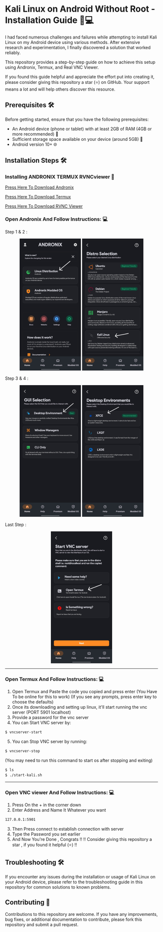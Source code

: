 # Kali Linux on Android Without Root - Installation Guide 📱💻

I had faced numerous challenges and failures while attempting to install Kali Linux on my Android device using various methods. After extensive research and experimentation, I finally discovered a solution that worked reliably. 

This repository provides a step-by-step guide on how to achieve this setup using Andronix, Termux, and Real VNC Viewer.

If you found this guide helpful and appreciate the effort put into creating it, please consider giving this repository a star (⭐) on GitHub. Your support means a lot and will help others discover this resource.


## Prerequisites 🛠️

Before getting started, ensure that you have the following prerequisites:

- An Android device (phone or tablet) with at least 2GB of RAM (4GB or more recommended) 📱
- Sufficient storage space available on your device (around 5GB) 💾
- Android version 10+ 🌐

## Installation Steps 🛠️

### Installing ANDRONIX TERMUX RVNCviewer 📲

[Press Here To Download Andronix](https://play.google.com/store/apps/details?id=studio.com.techriz.andronix&pcampaignid=web_share)

[Press Here To Download Termux](https://play.google.com/store/apps/details?id=com.termux&pcampaignid=web_share)

[Press Here To Download RVNC Viewer](https://play.google.com/store/apps/details?id=com.realvnc.viewer.android&pcampaignid=web_share)

### Open Andronix And Follow Instructions: 💻
Step 1 & 2 :

<div style="text-align: center;"><img src="images/photo1.jpg" style="width: 40%;"> <img src="images/photo2.jpg" style="width: 40%;"></a></div> 

Step 3 & 4 :

<div style="text-align: center;"><img src="images/photo3.jpg" style="width: 40%;"> <img src="images/photo4.jpg" style="width: 40%;"></a></div> 

Last Step :

<div style="text-align: center;"><img src="images/photo5.jpg" style="width: 40%;"></a></div> 
<hr>

### Open Termux And Follow Instructions: 💻

1. Open Termux and Paste the code you copied and press enter (You Have To be online for this to work)
   (If you see any prompts, press enter key to choose the defaults)
2. Once its downloading and setting up linux, it'll start running the vnc server (PORT 5901 localhost)
3. Provide a password for the vnc server
4. You can Start VNC server by:
   
```bash
$ vncserver-start
```
5. You can Stop VNC server by running:
```bash
$ vncserver-stop
```
(You may need to run this command to start os after stopping and exiting)
```bash
$ ls 
$ ./start-kali.sh 
```
<hr>

### Open VNC viewer And Follow Instructions: 💻

1. Press On the + in the corner down
2. Enter Address and Name It Whatever you want
```bash
127.0.0.1:5901
```
3. Then Press connect to establish connection with server
4. Type the Password you set earlier
5. And Now You're Done , Congrats !!
!! Consider giving this repository a star , if you found it helpful (⭐) !!

## Troubleshooting 🛠️

If you encounter any issues during the installation or usage of Kali Linux on your Android device, please refer to the troubleshooting guide in this repository for common solutions to known problems.

## Contributing 🤝

Contributions to this repository are welcome. If you have any improvements, bug fixes, or additional documentation to contribute, please fork this repository and submit a pull request.
